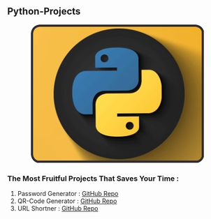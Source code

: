 ## Python-Projects 

<p align="center">
<img src="Img/Logo.png">
</p>

### The Most Fruitful Projects That Saves Your Time :

1. Password Generator : [GitHub Repo][pg]
2. QR-Code Generator : [GitHub Repo][qg]
3. URL Shortner   : [GitHub Repo][us]

[pg]: https://github.com/gkrockz/Password-Generator
[qg]: https://github.com/gkrockz/QRCode-Generator
[us]: https://github.com/gkrockz/URL-Shortner

